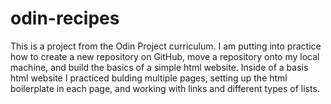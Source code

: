 # odin-recipes
This is a project from the Odin Project curriculum. I am putting into practice how to create a new repository on GitHub, move a repository onto my local machine, and build the basics of a simple html website. 
Inside of a basis html website I practiced bulding multiple pages, setting up the html boilerplate in each page, and working with links and different types of lists. 